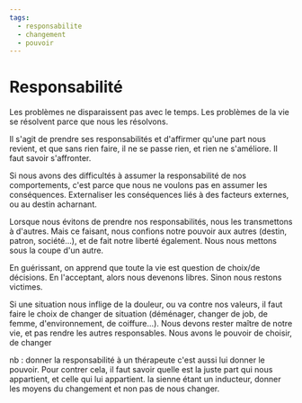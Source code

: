 ```yaml
---
tags:
  - responsabilite
  - changement
  - pouvoir
---
```

# Responsabilité


Les problèmes ne disparaissent pas avec le temps. Les problèmes de la vie se résolvent parce que nous les résolvons.

Il s'agit de prendre ses responsabilités et d'affirmer qu'une part nous revient, et que sans rien faire, il ne se passe rien, et rien ne s'améliore. Il faut savoir s'affronter.

Si nous avons des difficultés à assumer la responsabilité de nos comportements, c'est parce que nous ne voulons pas en assumer les conséquences. Externaliser les conséquences liés à des facteurs externes, ou au destin acharnant.

Lorsque nous évitons de prendre nos responsabilités, nous les transmettons à d'autres. Mais ce faisant, nous confions notre pouvoir aux autres (destin, patron, société...), et de fait notre liberté également. Nous nous mettons sous la coupe d'un autre.

En guérissant, on apprend que toute la vie est question de choix/de décisions. En l'acceptant, alors nous devenons libres. Sinon nous restons victimes.

Si une situation nous inflige de la douleur, ou va contre nos valeurs, il faut faire le choix de changer de situation (déménager, changer de job, de femme, d'environnement, de coiffure...). Nous devons rester maître de notre vie, et pas rendre les autres responsables. Nous avons le pouvoir de choisir, de changer

nb : donner la responsabilité à un thérapeute c'est aussi lui donner le pouvoir. Pour contrer cela, il faut savoir quelle est la juste part qui nous appartient, et celle qui lui appartient. la sienne étant un inducteur, donner les moyens du changement et non pas de nous changer.